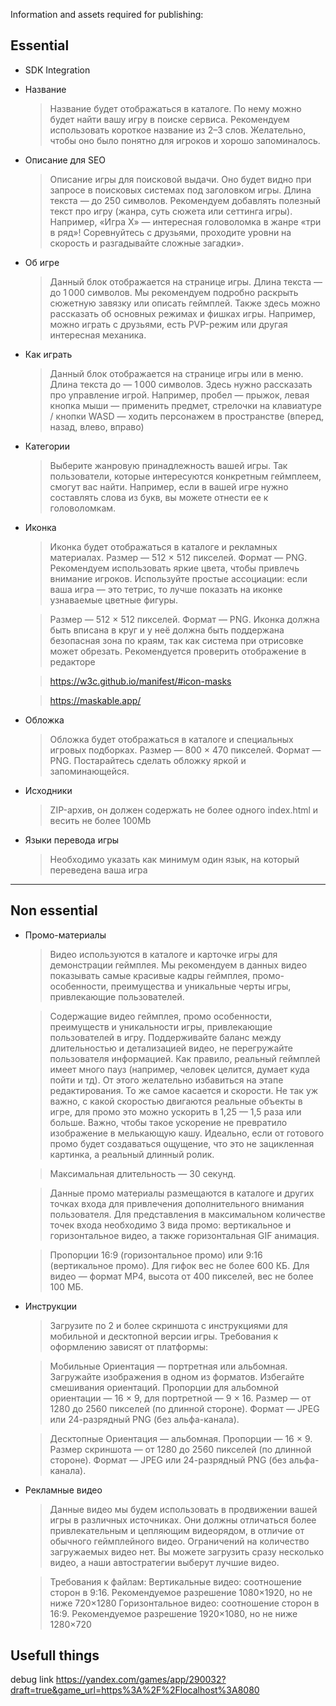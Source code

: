 Information and assets required for publishing:

## Essential

- SDK Integration

- Название

  > Название будет отображаться в каталоге. По нему можно будет найти вашу игру в поиске сервиса. Рекомендуем использовать короткое название из 2–3 слов. Желательно, чтобы оно было понятно для игроков и хорошо запоминалось.

- Описание для SEO

  > Описание игры для поисковой выдачи. Оно будет видно при запросе в поисковых системах под заголовком игры. Длина текста — до 250 символов. Рекомендуем добавлять полезный текст про игру (жанра, суть сюжета или сеттинга игры). Например, «Игра Х» — интересная головоломка в жанре «три в ряд»! Соревнуйтесь с друзьями, проходите уровни на скорость и разгадывайте сложные загадки».

- Об игре

  > Данный блок отображается на странице игры. Длина текста — до 1 000 символов. Мы рекомендуем подробно раскрыть сюжетную завязку или описать геймплей. Также здесь можно рассказать об основных режимах и фишках игры. Например, можно играть с друзьями, есть PVP-режим или другая интересная механика.

- Как играть

  > Данный блок отображается на странице игры или в меню. Длина текста до — 1 000 символов. Здесь нужно рассказать про управление игрой. Например, пробел — прыжок, левая кнопка мыши — применить предмет, стрелочки на клавиатуре / кнопки WASD — ходить персонажем в пространстве (вперед, назад, влево, вправо)

- Категории

  > Выберите жанровую принадлежность вашей игры. Так пользователи, которые интересуются конкретным геймплеем, смогут вас найти. Например, если в вашей игре нужно составлять слова из букв, вы можете отнести ее к головоломкам.

- Иконка

  > Иконка будет отображаться в каталоге и рекламных материалах. Размер — 512 × 512 пикселей. Формат — PNG. Рекомендуем использовать яркие цвета, чтобы привлечь внимание игроков. Используйте простые ассоциации: если ваша игра — это тетрис, то лучше показать на иконке узнаваемые цветные фигуры.

  > Размер — 512 × 512 пикселей. Формат — PNG. Иконка должна быть вписана в круг и у неё должна быть поддержана безопасная зона по краям, так как система при отрисовке может обрезать. Рекомендуется проверить отображение в редакторе

  > https://w3c.github.io/manifest/#icon-masks

  > https://maskable.app/

- Обложка

  > Обложка будет отображаться в каталоге и специальных игровых подборках. Размер — 800 × 470 пикселей. Формат — PNG. Постарайтесь сделать обложку яркой и запоминающейся.

- Исходники

  > ZIP-архив, он должен содержать не более одного index.html и весить не более 100Mb

- Языки перевода игры
  > Необходимо указать как минимум один язык, на который переведена ваша игра

---

## Non essential

- Промо-материалы
  > Видео используются в каталоге и карточке игры для демонстрации геймплея.
  > Мы рекомендуем в данных видео показывать самые красивые кадры геймплея, промо-особенности, преимущества и уникальные черты игры, привлекающие пользователей.

  > Содержащие видео геймплея, промо особенности, преимуществ и уникальности игры, привлекающие пользователей в игру. Поддерживайте баланс между длительностью и детализацией видео, не перегружайте пользователя информацией. Как правило, реальный геймплей имеет много пауз (например, человек целится, думает куда пойти и тд). От этого желательно избавиться на этапе редактирования. То же самое касается и скорости. Не так уж важно, с какой скоростью двигаются реальные объекты в игре, для промо это можно ускорить в 1,25 — 1,5 раза или больше. Важно, чтобы такое ускорение не превратило изображение в мелькающую кашу. Идеально, если от готового промо будет создаваться ощущение, что это не зацикленная картинка, а реальный длинный ролик.

  > Максимальная длительность — 30 секунд.

  > Данные промо материалы размещаются в каталоге и других точках входа для привлечения дополнительного внимания пользователя.
  > Для представления в максимальном количестве точек входа необходимо 3 вида промо: вертикальное и горизонтальное видео, а также горизонтальная GIF анимация.

  > Пропорции 16:9 (горизонтальное промо) или 9:16 (вертикальное промо).
  > Для гифок вес не более 600 КБ.
  > Для видео — формат MP4, высота от 400 пикселей, вес не более 100 МБ.

- Инструкции
  > Загрузите по 2 и более скриншота с инструкциями для мобильной и десктопной версии игры. Требования к оформлению зависят от платформы:

  > Мобильные
  Ориентация — портретная или альбомная. Загружайте изображения в одном из форматов. Избегайте смешивания ориентаций.
  Пропорции для альбомной ориентации — 16 × 9, для портретной — 9 × 16.
  Размер — от 1280 до 2560 пикселей (по длинной стороне).
  Формат — JPEG или 24-разрядный PNG (без альфа-канала).

  > Десктопные
  Ориентация — альбомная.
  Пропорции — 16 × 9.
  Размер скриншота — от 1280 до 2560 пикселей (по длинной стороне).
  Формат — JPEG или 24-разрядный PNG (без альфа-канала).


- Рекламные видео
  > Данные видео мы будем использовать в продвижении вашей игры в различных источниках. Они должны отличаться более привлекательным и цепляющим видеорядом, в отличие от обычного геймплейного видео. Ограничений на количество загружаемых видео нет. Вы можете загрузить сразу несколько видео, а наши автостратегии выберут лучшие видео.

  > Требования к файлам:
  Вертикальные видео: соотношение сторон в 9:16. Рекомендуемое разрешение 1080×1920, но не ниже 720×1280
  Горизонтальное видео: соотношение сторон в 16:9. Рекомендуемое разрешение 1920×1080, но не ниже 1280×720




## Usefull things

debug link https://yandex.com/games/app/290032?draft=true&game_url=https%3A%2F%2Flocalhost%3A8080